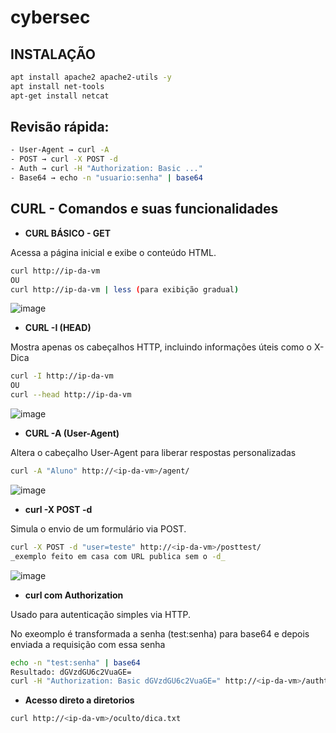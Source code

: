# cybersec




## INSTALAÇÃO

```bash
apt install apache2 apache2-utils -y
apt install net-tools
apt-get install netcat
```

## Revisão rápida:
```bash
- User-Agent → curl -A
- POST → curl -X POST -d
- Auth → curl -H "Authorization: Basic ..."
- Base64 → echo -n "usuario:senha" | base64
```
## CURL - Comandos e suas funcionalidades

- **CURL BÁSICO - GET**

Acessa a página inicial e exibe o conteúdo HTML.
```bash
curl http://ip-da-vm 
OU 
curl http://ip-da-vm | less (para exibição gradual)

```
![image](https://github.com/user-attachments/assets/9da44276-51ea-4d69-97b5-d6f7d2145049)


- **CURL -I (HEAD)**

Mostra apenas os cabeçalhos HTTP, incluindo informações úteis como o X-Dica

```bash
curl -I http://ip-da-vm 
OU 
curl --head http://ip-da-vm

```

![image](https://github.com/user-attachments/assets/2d79b157-1dd9-4494-9614-c3928b00da35)

- **CURL -A (User-Agent)**

Altera o cabeçalho User-Agent para liberar respostas personalizadas
```bash
curl -A "Aluno" http://<ip-da-vm>/agent/
```
![image](https://github.com/user-attachments/assets/8d01b6bc-e750-41b0-ae25-a798067e6230)

- **curl -X POST -d**

Simula o envio de um formulário via POST.
```bash
curl -X POST -d "user=teste" http://<ip-da-vm>/posttest/
_exemplo feito em casa com URL publica sem o -d_ 
```
![image](https://github.com/user-attachments/assets/784ec117-c248-4a2f-8a86-8d0f1e583de5)

- **curl com Authorization**

Usado para autenticação simples via HTTP. 

No exeomplo é transformada a senha (test:senha) para base64 e depois enviada a requisição com essa senha
```bash
echo -n "test:senha" | base64
Resultado: dGVzdGU6c2VuaGE=
curl -H "Authorization: Basic dGVzdGU6c2VuaGE=" http://<ip-da-vm>/authtest/
```

- **Acesso direto a diretorios**
```bash
curl http://<ip-da-vm>/oculto/dica.txt
```



